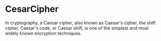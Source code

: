 # CesarCipher
In cryptography, a Caesar cipher, also known as Caesar's cipher, the shift cipher, Caesar's code, or Caesar shift, is one of the simplest and most widely known encryption techniques. 
